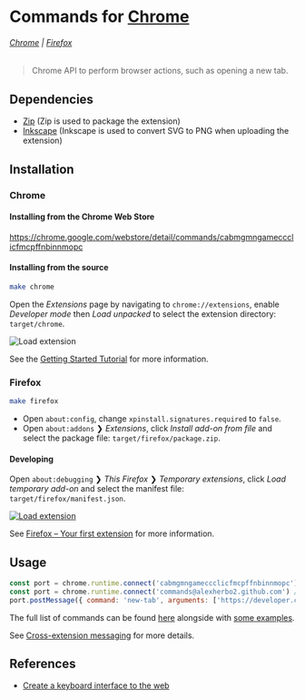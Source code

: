 # Commands for [Chrome]

###### [Chrome](#chrome) | [Firefox](#firefox)

> Chrome API to perform browser actions, such as opening a new tab.

## Dependencies

- [Zip] (Zip is used to package the extension)
- [Inkscape] (Inkscape is used to convert SVG to PNG when uploading the extension)

## Installation

### Chrome

#### Installing from the Chrome Web Store

https://chrome.google.com/webstore/detail/commands/cabmgmngameccclicfmcpffnbinnmopc

#### Installing from the source

``` sh
make chrome
```

Open the _Extensions_ page by navigating to `chrome://extensions`, enable _Developer mode_ then _Load unpacked_ to select the extension directory: `target/chrome`.

![Load extension](https://developer.chrome.com/static/images/get_started/load_extension.png)

See the [Getting Started Tutorial] for more information.

### Firefox

``` sh
make firefox
```

- Open `about:config`, change `xpinstall.signatures.required` to `false`.
- Open `about:addons` ❯ _Extensions_, click _Install add-on from file_ and select the package file: `target/firefox/package.zip`.

#### Developing

Open `about:debugging` ❯ _This Firefox_ ❯ _Temporary extensions_, click _Load temporary add-on_ and select the manifest file: `target/firefox/manifest.json`.

[![Load extension](https://img.youtube.com/vi_webp/cer9EUKegG4/maxresdefault.webp)](https://youtu.be/cer9EUKegG4)

See [Firefox – Your first extension] for more information.

## Usage

``` javascript
const port = chrome.runtime.connect('cabmgmngameccclicfmcpffnbinnmopc') // for a Chrome extension
const port = chrome.runtime.connect('commands@alexherbo2.github.com') // for a Firefox extension
port.postMessage({ command: 'new-tab', arguments: ['https://developer.chrome.com/extensions'] })
```

The full list of commands can be found [here](background.js) alongside with [some examples][Create a keyboard interface to the web].

See [Cross-extension messaging] for more details.

## References

- [Create a keyboard interface to the web]

[Chrome]: https://google.com/chrome/
[Chrome Web Store]: https://chrome.google.com/webstore

[Firefox]: https://mozilla.org/firefox/
[Firefox Add-ons]: https://addons.mozilla.org

[Zip]: http://infozip.sourceforge.net/Zip.html
[Inkscape]: https://inkscape.org

[Getting Started Tutorial]: https://developer.chrome.com/extensions/getstarted
[Cross-extension messaging]: https://developer.chrome.com/extensions/messaging#external

[Firefox – Your first extension]: https://developer.mozilla.org/en-US/docs/Mozilla/Add-ons/WebExtensions/Your_first_WebExtension

[Create a keyboard interface to the web]: https://alexherbo2.github.io/blog/chrome/create-a-keyboard-interface-to-the-web/
